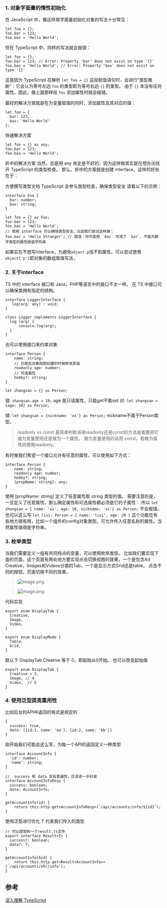### 1.  对象字面量的惰性初始化
在 JavaScript 中，像这样用字面量初始化对象的写法十分常见：

```
let foo = {};
foo.bar = 123;
foo.bas = 'Hello World';
```
但在 TypeScript 中，同样的写法就会报错：
```
let foo = {};
foo.bar = 123; // Error: Property 'bar' does not exist on type '{}'
foo.bas = 'Hello World'; // Error: Property 'bas' does not exist on type '{}'
```

这是因为 TypeScript 在解析 `let foo = {}` 这段赋值语句时，会进行“类型推断”：它会认为等号左边 `foo` 的类型即为等号右边 `{}` 的类型。
由于 `{}` 本没有任何属性，因此，像上面那样给 `foo` 添加属性时就会报错。

最好的解决方案就是在为变量赋值的同时，添加属性及其对应的值：
```
let foo = {
  bar: 123,
  bas: 'Hello World'
};
```
快速解决方案
```
let foo = {} as any;
foo.bar = 123;
foo.bas = 'Hello World';
```
折中的解决方案
当然，总是用 any 肯定是不好的，因为这样做其实是在想办法绕开 TypeScript 的类型检查。
那么，折中的方案就是创建 interface，这样的好处在于：

方便撰写类型文档
TypeScript 会参与类型检查，确保类型安全
请看以下的示例：
```
interface Foo {
  bar: number;
  bas: string;
}

let foo = {} as Foo;
foo.bar = 123;
foo.bas = 'Hello World';
// 使用 interface 可以确保类型安全，比如我们尝试这样做：
foo.bar = 'Hello Stranger'; // 错误：你可能把 `bas` 写成了 `bar`，不能为数字类型的属性赋值字符串
```
如果实在不想写interface，为避免`object.p`找不到属性，可以尝试使用 `object['p']`即对象的数组取值写法，

### 2. 关于interface
TS 中的 interface 接口和 Java，PHP等语言中的接口不太一样。
在 TS 中接口可以确保类拥有指定的结构。
```
interface LoggerInterface {
   log(arg: any) : void;
}

class Logger implements LoggerInterface {
  log (arg) {
      console.log(arg);
  }
}
```

也可以使用接口来约束对象
```
interface Person {
    name: string;
    // 只能在对象刚刚创建的时候修改其值
    readonly age: number;
    // 可选属性
    hobby?: string;
}

let zhangsan = {} as Person;
```
错: `zhangsan.age = 10;`  age 是只读属性，只能get不能set
对:  `let zhangsan = {age: 10} as Person;`

错: `let zhangsan = {nickname: 'xx'} as Person;`   nickname不属于Person类型。

> readonly vs const
最简单判断该用readonly还是const的方法是看要把它做为变量使用还是做为一个属性。 做为变量使用的话用 const，若做为属性则使用readonly。

有时候我们希望一个接口允许有任意的属性，可以使用如下方式：
```
interface Person {
    name: string;
    readonly age: number;
    hobby?: string;
    [propName: string]: any;
}
```
使用 [propName: string] 定义了任意属性取 string 类型的值。
需要注意的是，一旦定义了任意属性，那么确定属性和可选属性都必须是它的子属性：
所以 `let zhangsan = { name: 'xx', age: 18, nickname: 'xx'} as Person;` 不会报错。
也可以这么写 `let lisi: Person = {
    name: 'lisi',
    age: 20
}`
这个功能在有些地方很有用，比如一个组件的config对象类型。可允许传入任意名称的属性。当然属性值得是字符串。

### 3.  枚举类型
当我们需要定义一组有共同特点的变量，可以使用枚举类型。
比如我们要实现下面的页面，这个页面有两处地方要实现点击切换视图的效果，一个是包含Ad Creative，Images和Videos分类的Tab，一个是显示方式Grid还是table。
点击不同的按钮，页面切换不同的效果。
> ![image.png](https://hexo-blog.pek3b.qingstor.com/upload_images/71414-9a48948affd06ae0.png?imageMogr2/auto-orient/strip%7CimageView2/2/w/1240)

> ![image.png](https://hexo-blog.pek3b.qingstor.com/upload_images/71414-10545116200db60e.png?imageMogr2/auto-orient/strip%7CimageView2/2/w/1240)

代码实现
```
export enum DisplayTab {
  Creative,
  Image,
  Video,
}

export enum DisplayMode {
  Table,
  Grid,
}
```
默认下 DisplayTab.Creative 等于 0，即起始从0开始。
也可以改变起始值
```
export enum DisplayTab {
  Creative = 3,
  Image, // 4
  Video,  // 5
}
```

### 4.  使用泛型提高重用性

比如后台的API中返回的格式是规定的
```
{
  success: true,
  data: [{id:1, name: 'aa'}, {id:2, name: 'bb'}]
}
```
刚开始我们可能会这么写，为每一个API的返回定义一种类型
```
interface AccountInfo {
  'id': number;
  'name': string;
}

//  success 和 data 具有普遍性，应该进一步封装
interface AccountInfoResp {
  success: boolean;
  data: AccountInfo;
}

getAccountInfo(id) {
    return this.http.get<AccountInfoResp>(`/api/accounts/info/${id}`);
}

```
使用泛型进行优化
T 代表我们传入的类型
```
// 可以提取到一个result.ts文件
export interface Result<T> {
  success?: boolean;
  data?: T;
}

getAccountInfo(bid) {
    return this.http.get<Result<AccountInfo>>(`/api/accounts/xhr/info`);
}
```



## 参考
[深入理解 TypeScript](https://jkchao.github.io/typescript-book-chinese/)

